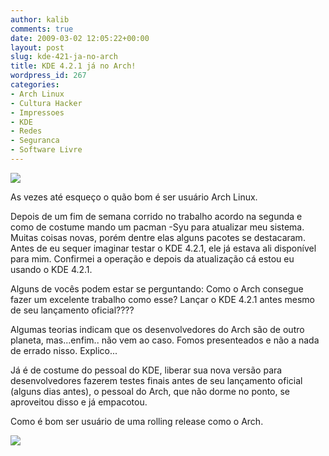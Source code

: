 ```yaml
---
author: kalib
comments: true
date: 2009-03-02 12:05:22+00:00
layout: post
slug: kde-421-ja-no-arch
title: KDE 4.2.1 já no Arch!
wordpress_id: 267
categories:
- Arch Linux
- Cultura Hacker
- Impressoes
- KDE
- Redes
- Seguranca
- Software Livre
---
```


[![](http://marcelocavalcante.net/portal/wp-content/uploads/2009/03/iceage_kde.png)](http://marcelocavalcante.net/portal/wp-content/uploads/2009/03/iceage_kde.png)  

As vezes até esqueço o quão bom é ser usuário Arch Linux.




Depois de um fim de semana corrido no trabalho acordo na segunda e como de costume mando um pacman -Syu para atualizar meu sistema. Muitas coisas novas, porém dentre elas alguns pacotes se destacaram. Antes de eu sequer imaginar testar o KDE 4.2.1, ele já estava ali disponível para mim. Confirmei a operação e depois da atualização cá estou eu usando o KDE 4.2.1.  

  

Alguns de vocês podem estar se perguntando: Como o Arch consegue fazer um excelente trabalho como esse? Lançar o KDE 4.2.1 antes mesmo de seu lançamento oficial????




Algumas teorias indicam que os desenvolvedores do Arch são de outro planeta, mas...enfim.. não vem ao caso. Fomos presenteados e não a nada de errado nisso. Explico...




Já é de costume do pessoal do KDE, liberar sua nova versão para desenvolvedores fazerem testes finais antes de seu lançamento oficial (alguns dias antes), o pessoal do Arch, que não dorme no ponto, se aproveitou disso e já empacotou.




Como é bom ser usuário de uma rolling release como o Arch.




![](http://img376.imageshack.us/img376/8000/userbar635980sd7.gif)



